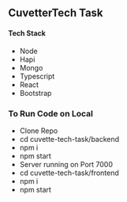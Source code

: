 ## CuvetterTech Task

#### Tech Stack

- Node
- Hapi
- Mongo
- Typescript
- React
- Bootstrap

### To Run Code on Local

- Clone Repo
- cd cuvette-tech-task/backend
- npm i
- npm start
- Server running on Port 7000
- cd cuvette-tech-task/frontend
- npm i
- npm start
